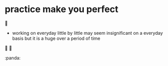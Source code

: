 # practice make you perfect #
 :apple: 
 
- working on everyday little by little may seem insignificant on a everyday basis but it is a huge over a period of time

:orange:
:banana:

:panda:
